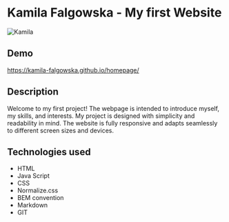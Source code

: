 # Kamila Falgowska - My first Website
![Kamila](https://i.postimg.cc/02YF7H3j/Strona.jpg)
## Demo
https://kamila-falgowska.github.io/homepage/
## Description
Welcome to my first project! The webpage is intended to introduce myself, my skills, and interests. My project is designed with simplicity and readability in mind. The website is fully responsive and adapts seamlessly to different screen sizes and devices. 

## Technologies used
- HTML
- Java Script
- CSS
- Normalize.css
- BEM convention
- Markdown
- GIT
